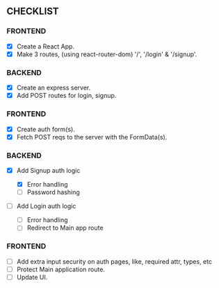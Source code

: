 ## CHECKLIST

### FRONTEND

- [x] Create a React App.
- [x] Make 3 routes, (using react-router-dom) '/', '/login' & '/signup'.

### BACKEND

- [x] Create an express server.
- [x] Add POST routes for login, signup.

### FRONTEND

- [x] Create auth form(s).
- [x] Fetch POST reqs to the server with the FormData(s).

### BACKEND

- [x] Add Signup auth logic

  - [x] Error handling
  - [ ] Password hashing

- [ ] Add Login auth logic

  - [ ] Error handling
  - [ ] Redirect to Main app route

### FRONTEND

- [ ] Add extra input security on auth pages, like, required attr, types, etc
- [ ] Protect Main application route.
- [ ] Update UI.
